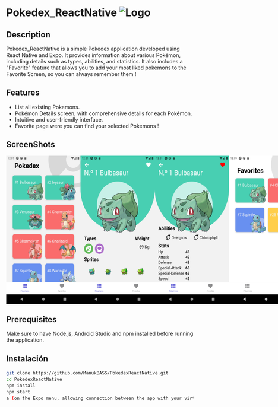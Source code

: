 # Pokedex_ReactNative <img src="https://cdn.icon-icons.com/icons2/851/PNG/512/Pokedex_tool_icon-icons.com_67529.png" alt="Logo" width="50" height="50">

## Description

Pokedex_ReactNative is a simple Pokedex application developed using React Native and Expo. It provides information about various Pokémon, including details such as types, abilities, and statistics. It also includes a "Favorite" feature that allows you to add your most liked pokemons to the Favorite Screen, so you can always remember them !

## Features

- List all existing Pokemons.
- Pokémon Details screen, with comprehensive details for each Pokémon.
- Intuitive and user-friendly interface.
- Favorite page were you can find your selected Pokemons !

## ScreenShots

<div style="display: flex; justify-content: space-around;">
  <img src="src/components/assets/screenshots/Screenshot_Home.png" alt="Home Screen" width="200" height="400">
  <img src="src/components/assets/screenshots/Screenshot_PokemonDetails.png" alt="Pokemon Details Screen" width="200" height="400">
  <img src="src/components/assets/screenshots/Screenshot_MoreDetails.png" alt="More Details" width="200" height="400">
  <img src="src/components/assets/screenshots/Screenshot_Favorites.png" alt="Favorite Screen" width="200" height="400">
</div>


## Prerequisites

Make sure to have Node.js, Android Studio and npm installed before running the application.

## Instalación
```bash
git clone https://github.com/ManukBASS/PokedexReactNative.git
cd PokedexReactNative
npm install
npm start
a (on the Expo menu, allowing connection between the app with your virtual device)
